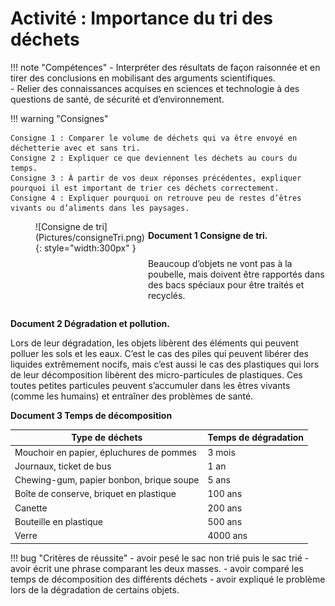 # Activité : Importance du tri des déchets

!!! note "Compétences"
    - Interpréter des résultats de façon raisonnée et en tirer des conclusions en mobilisant des arguments scientifiques.  
    - Relier des connaissances acquises en sciences et technologie à des questions de santé, de sécurité et d’environnement.

!!! warning "Consignes"

    Consigne 1 : Comparer le volume de déchets qui va être envoyé en déchetterie avec et sans tri.  
    Consigne 2 : Expliquer ce que deviennent les déchets au cours du temps.  
    Consigne 3 : À partir de vos deux réponses précédentes, expliquer pourquoi il est important de trier ces déchets correctement.  
    Consigne 4 : Expliquer pourquoi on retrouve peu de restes d’êtres vivants ou d’aliments dans les paysages.


<div markdown style="display: flex; flex-direction:row" >


<figure markdown style=" float: left; margin-right:5px; margin-top:0px">
  ![Consigne de tri](Pictures/consigneTri.png){: style="width:300px" }
</figure>

<div markdown style="display: flex; flex-direction:column" >

**Document 1 Consigne de tri.**


Beaucoup d’objets ne vont pas à la poubelle, mais doivent être rapportés dans des bacs spéciaux pour être traités et recyclés.
</div>

</div>



**Document 2 Dégradation et pollution.**

Lors de leur dégradation, les objets libèrent des éléments qui peuvent polluer les sols et les eaux.
C’est le cas des piles qui peuvent libérer des liquides extrêmement nocifs, mais c’est aussi le cas des plastiques qui lors de leur décomposition libèrent des micro-particules de plastiques. Ces toutes petites particules peuvent s’accumuler dans les êtres vivants (comme les humains) et entraîner des problèmes de santé.


**Document 3 Temps de décomposition**

| Type de déchets                          | Temps de dégradation |
| ---------------------------------------- | -------------------- |
| Mouchoir en papier, épluchures de pommes | 3 mois               |
| Journaux, ticket de bus                  | 1 an                 |
| Chewing-gum, papier bonbon, brique soupe | 5 ans                |
| Boîte de conserve, briquet en plastique  | 100 ans              |
| Canette                                  | 200 ans              |
| Bouteille en plastique                   | 500 ans              |
| Verre                                    | 4000 ans             |

</div>


!!! bug "Critères de réussite"
    - avoir pesé le sac non trié puis le sac trié
    - avoir écrit une phrase comparant les deux masses.
    - avoir comparé les temps de décomposition des différents déchets
    - avoir expliqué le problème lors de la dégradation de certains objets.

</div>

<div style="page-break-after: always;"></div>

